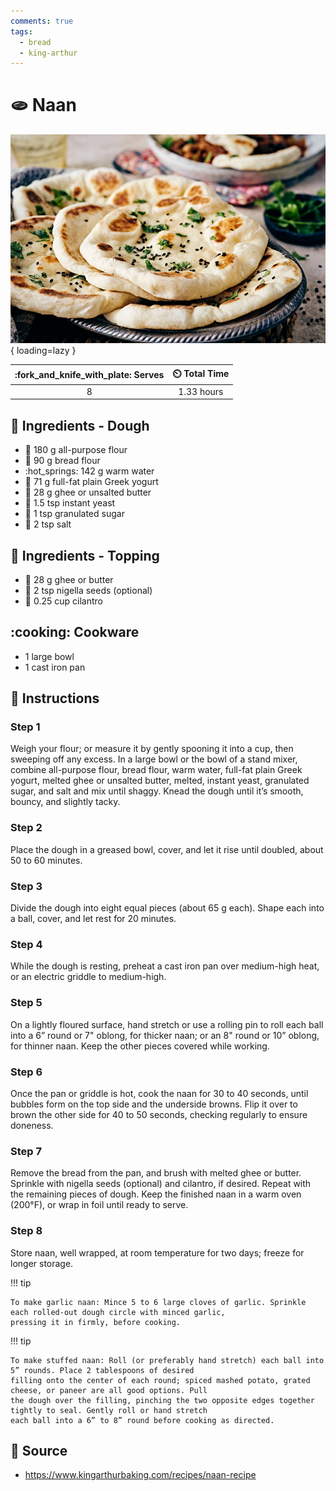 ```yaml
---
comments: true
tags:
  - bread
  - king-arthur
---
```

# :flatbread: Naan

![Naan][1]{ loading=lazy }

| :fork_and_knife_with_plate: Serves | :timer_clock: Total Time |
|:----------------------------------:|:-----------------------: |
| 8 | 1.33 hours |

## :salt: Ingredients - Dough

- :ear_of_rice: 180 g all-purpose flour
- :ear_of_rice: 90 g bread flour
- :hot_springs: 142 g warm water
- :rice: 71 g full-fat plain Greek yogurt
- :butter: 28 g ghee or unsalted butter
- :microbe: 1.5 tsp instant yeast
- :candy: 1 tsp granulated sugar
- :salt: 2 tsp salt

## :salt: Ingredients - Topping

- :butter: 28 g ghee or butter
- :seedling: 2 tsp nigella seeds (optional)
- :herb: 0.25 cup cilantro

## :cooking: Cookware

- 1 large bowl
- 1 cast iron pan

## :pencil: Instructions

### Step 1

Weigh your flour; or measure it by gently spooning it into a cup, then sweeping off any excess. In a large bowl or the
bowl of a stand mixer, combine all-purpose flour, bread flour, warm water, full-fat plain Greek yogurt, melted ghee or
unsalted butter, melted, instant yeast, granulated sugar, and salt and mix until shaggy. Knead the dough until it’s
smooth, bouncy, and slightly tacky.

### Step 2

Place the dough in a greased bowl, cover, and let it rise until doubled, about 50 to 60 minutes.

### Step 3

Divide the dough into eight equal pieces (about 65 g each). Shape each into a ball, cover, and let rest for 20 minutes.

### Step 4

While the dough is resting, preheat a cast iron pan over medium-high heat, or an electric griddle to medium-high.

### Step 5

On a lightly floured surface, hand stretch or use a rolling pin to roll each ball into a 6” round or 7" oblong, for
thicker naan; or an 8" round or 10” oblong, for thinner naan. Keep the other pieces covered while working.

### Step 6

Once the pan or griddle is hot, cook the naan for 30 to 40 seconds, until bubbles form on the top side and the underside
browns. Flip it over to brown the other side for 40 to 50 seconds, checking regularly to ensure doneness.

### Step 7

Remove the bread from the pan, and brush with melted ghee or butter. Sprinkle with nigella seeds (optional) and
cilantro, if desired. Repeat with the remaining pieces of dough. Keep the finished naan in a warm oven (200°F), or wrap
in foil until ready to serve.

### Step 8

Store naan, well wrapped, at room temperature for two days; freeze for longer storage.

!!! tip

    To make garlic naan: Mince 5 to 6 large cloves of garlic. Sprinkle each rolled-out dough circle with minced garlic,
    pressing it in firmly, before cooking.

!!! tip

    To make stuffed naan: Roll (or preferably hand stretch) each ball into 5” rounds. Place 2 tablespoons of desired
    filling onto the center of each round; spiced mashed potato, grated cheese, or paneer are all good options. Pull
    the dough over the filling, pinching the two opposite edges together tightly to seal. Gently roll or hand stretch
    each ball into a 6” to 8” round before cooking as directed.

## :link: Source

- <https://www.kingarthurbaking.com/recipes/naan-recipe>

[1]: <../assets/images/naan.jpg>
